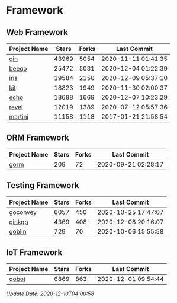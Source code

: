 # Framework

## Web Framework
| Project Name | Stars | Forks | Last Commit |
| ------------ | ----- | ----- | ----------- |
| [gin](https://github.com/gin-gonic/gin) | 43969 | 5054 | 2020-11-11 01:41:35 |
| [beego](https://github.com/astaxie/beego) | 25472 | 5031 | 2020-12-04 01:22:39 |
| [iris](https://github.com/kataras/iris) | 19584 | 2150 | 2020-12-09 05:37:10 |
| [kit](https://github.com/go-kit/kit) | 18823 | 1949 | 2020-11-30 02:00:37 |
| [echo](https://github.com/labstack/echo) | 18688 | 1669 | 2020-12-07 10:23:29 |
| [revel](https://github.com/revel/revel) | 12019 | 1389 | 2020-07-12 05:57:36 |
| [martini](https://github.com/go-martini/martini) | 11158 | 1118 | 2017-01-21 21:58:54 |

## ORM Framework
| Project Name | Stars | Forks | Last Commit |
| ------------ | ----- | ----- | ----------- |
| [gorm](https://github.com/jinzhu/gorm) | 209 | 72 | 2020-09-21 02:28:17 |

## Testing Framework
| Project Name | Stars | Forks | Last Commit |
| ------------ | ----- | ----- | ----------- |
| [goconvey](https://github.com/smartystreets/goconvey) | 6057 | 450 | 2020-10-25 17:47:07 |
| [ginkgo](https://github.com/onsi/ginkgo) | 4369 | 408 | 2020-12-08 20:16:07 |
| [goblin](https://github.com/franela/goblin) | 729 | 70 | 2020-10-06 15:55:58 |

## IoT Framework
| Project Name | Stars | Forks | Last Commit |
| ------------ | ----- | ----- | ----------- |
| [gobot](https://github.com/hybridgroup/gobot) | 6869 | 863 | 2020-12-01 09:54:44 |

*Update Date: 2020-12-10T04:00:58*